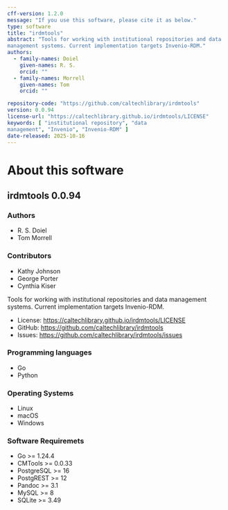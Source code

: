 ```yaml
---
cff-version: 1.2.0
message: "If you use this software, please cite it as below."
type: software
title: "irdmtools"
abstract: "Tools for working with institutional repositories and data
management systems. Current implementation targets Invenio-RDM."
authors:
  - family-names: Doiel
    given-names: R. S.
    orcid: ""
  - family-names: Morrell
    given-names: Tom
    orcid: ""

repository-code: "https://github.com/caltechlibrary/irdmtools"
version: 0.0.94
license-url: "https://caltechlibrary.github.io/irdmtools/LICENSE"
keywords: [ "institutional repository", "data
management", "Invenio", "Invenio-RDM" ]
date-released: 2025-10-16
---
```


About this software
===================

## irdmtools 0.0.94

### Authors

- R. S. Doiel
- Tom Morrell

### Contributors

- Kathy Johnson
- George Porter
- Cynthia Kiser


Tools for working with institutional repositories and data management
systems. Current implementation targets Invenio-RDM.

- License: <https://caltechlibrary.github.io/irdmtools/LICENSE>
- GitHub: <https://github.com/caltechlibrary/irdmtools>
- Issues: <https://github.com/caltechlibrary/irdmtools/issues>


### Programming languages

- Go
- Python

### Operating Systems

- Linux
- macOS
- Windows

### Software Requiremets

- Go &gt;= 1.24.4
- CMTools &gt;= 0.0.33
- PostgreSQL &gt;= 16
- PostgREST &gt;= 12
- Pandoc &gt;= 3.1
- MySQL &gt;= 8
- SQLite &gt;= 3.49
